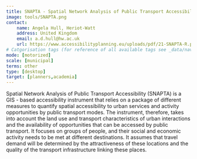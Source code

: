 ```yaml
---
title: SNAPTA - Spatial Network Analysis of Public Transport Accessibility
image: tools/SNAPTA.png
contact:
    name: Angela Hull, Heriot-Watt 
    address: United Kingdom
    email: a.d.hull@hw.ac.uk
    url: https://www.accessibilityplanning.eu/uploads/pdf/21-SNAPTA-R.pdf 
# Catgorisation tags (for reference of all available tags see _data/navigation_tools.yml file):
mode: [motorized]
scale: [municipal]
terms: other
type: [desktop]
target: [planners,academia]
---
```


Spatial Network Analysis of Public Transport Accessibility (SNAPTA) is a GIS - based accessibility instrument that relies on a package of different measures to quantify spatial accessibility to urban services and activity opportunities by public transport modes. The instrument, therefore, takes into account the land use and transport characteristics of urban interactions and the availability of opportunities that can be accessed by public transport. It focuses on groups of people, and their social and economic activity needs to be met at different destinations. It assumes that travel demand will be determined by the attractiveness of these locations and the quality of the transport infrastructure linking these places.
